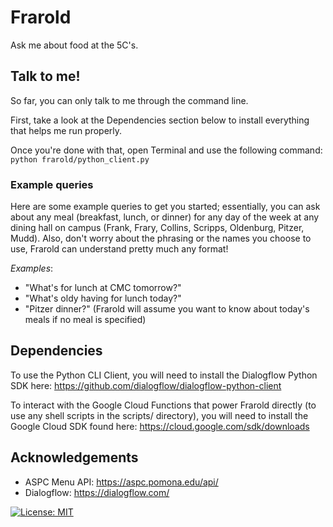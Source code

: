 # Frarold
Ask me about food at the 5C's.

## Talk to me!
So far, you can only talk to me through the command line.

First, take a look at the Dependencies section below to install
everything that helps me run properly.

Once you're done with that, open Terminal and use the following command:
`python frarold/python_client.py`

### Example queries
Here are some example queries to get you started; essentially, you can
ask about any meal (breakfast, lunch, or dinner) for any day of the week
at any dining hall on campus (Frank, Frary, Collins, Scripps, Oldenburg,
Pitzer, Mudd). Also, don't worry about the phrasing or the names you choose
to use, Frarold can understand pretty much any format!

_Examples_:
- "What's for lunch at CMC tomorrow?"
- "What's oldy having for lunch today?"
- "Pitzer dinner?" (Frarold will assume you want to know about today's meals
if no meal is specified)

## Dependencies
To use the Python CLI Client, you will need to install the
Dialogflow Python SDK here: 
https://github.com/dialogflow/dialogflow-python-client

To interact with the Google Cloud Functions that power Frarold directly
(to use any shell scripts in the scripts/ directory),
you will need to install the Google Cloud SDK found here:
https://cloud.google.com/sdk/downloads

## Acknowledgements
- ASPC Menu API: https://aspc.pomona.edu/api/
- Dialogflow: https://dialogflow.com/

[![License: MIT](https://img.shields.io/badge/License-MIT-yellow.svg)](https://opensource.org/licenses/MIT)
